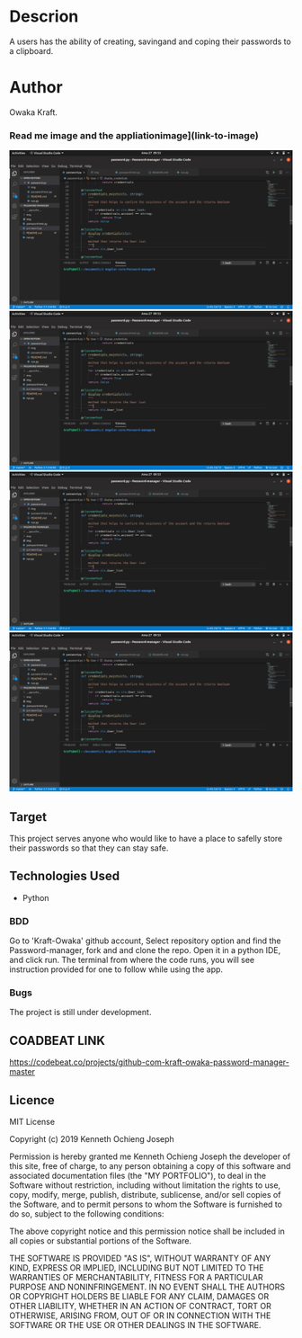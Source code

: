 # Descrion
A users has the ability of creating, savingand  and coping their passwords to a clipboard. 

# Author
Owaka Kraft.


###  Read me image and the appliationimage](link-to-image)
![this shows my landing page](img/1.png)
![this shows my landing page](img/1.png)
![this shows my landing page](img/1.png)
![this shows my landing page](img/1.png)



## Target
This project serves anyone who would like to have a place to safelly store their passwords so that they can stay safe.

## Technologies Used
- Python

### BDD

Go to 'Kraft-Owaka' github account, Select repository option and find the Password-manager, fork and and clone the repo.
Open it in a python IDE, and click run.
The terminal from where the code runs, you will see instruction provided for one to follow while using the app.

### Bugs
The project is still under development.


## COADBEAT LINK 
https://codebeat.co/projects/github-com-kraft-owaka-password-manager-master

## Licence
MIT License

Copyright (c) 2019 Kenneth Ochieng Joseph

Permission is hereby granted me Kenneth Ochieng Joseph the developer of this site, free of charge, to any person obtaining a copy of this software and associated documentation files (the "MY PORTFOLIO"), to deal in the Software without restriction, including without limitation the rights to use, copy, modify, merge, publish, distribute, sublicense, and/or sell copies of the Software, and to permit persons to whom the Software is furnished to do so, subject to the following conditions:

The above copyright notice and this permission notice shall be included in all copies or substantial portions of the Software.

THE SOFTWARE IS PROVIDED "AS IS", WITHOUT WARRANTY OF ANY KIND, EXPRESS OR IMPLIED, INCLUDING BUT NOT LIMITED TO THE WARRANTIES OF MERCHANTABILITY, FITNESS FOR A PARTICULAR PURPOSE AND NONINFRINGEMENT. IN NO EVENT SHALL THE AUTHORS OR COPYRIGHT HOLDERS BE LIABLE FOR ANY CLAIM, DAMAGES OR OTHER LIABILITY, WHETHER IN AN ACTION OF CONTRACT, TORT OR OTHERWISE, ARISING FROM, OUT OF OR IN CONNECTION WITH THE SOFTWARE OR THE USE OR OTHER DEALINGS IN THE SOFTWARE.